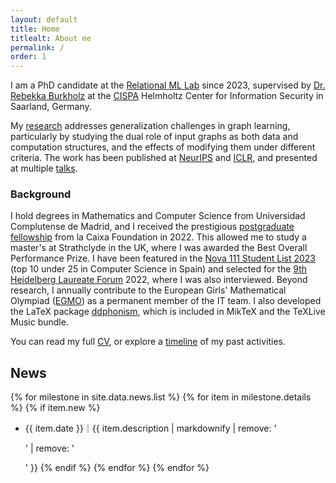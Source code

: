 ```yaml
---
layout: default
title: Home
titlealt: About me
permalink: /
order: 1
---
```


I am a PhD candidate at the [Relational ML Lab](https://relationalml.github.io) since 2023, supervised by [Dr. Rebekka Burkholz](https://sites.google.com/view/rebekkaburkholz/) at the [CISPA](https://cispa.de) Helmholtz Center for Information Security in Saarland, Germany.

My <a href="/research/" target="_self">research</a> addresses generalization challenges in graph learning, particularly by studying the dual role of input graphs as both data and computation structures, and the effects of modifying them under different criteria. The work has been published at [NeurIPS](https://openreview.net/forum?id=EMkrwJY2de) and [ICLR](https://openreview.net/forum?id=g6v09VxgFw), and presented at multiple <a href="/talks/" target="_self">talks</a>.

### Background

I hold degrees in Mathematics and Computer Science from Universidad Complutense de Madrid, and I received the prestigious [postgraduate fellowship](https://becarios.fundacionlacaixa.org/en/celia-rubio-madrigal-B005794) from la Caixa Foundation in 2022. This allowed me to study a master's at Strathclyde in the UK, where I was awarded the Best Overall Performance Prize. 
I have been featured in the [Nova 111 Student List 2023](https://www.novatalent.com/111/spain/student-list/2023) (top 10 under 25 in Computer Science in Spain) and selected for the [9th Heidelberg Laureate Forum](https://scilogs.spektrum.de/hlf/hlff-spotlight-9th-hlf/) 2022, where I was also interviewed.
Beyond research, I annually contribute to the European Girls' Mathematical Olympiad ([EGMO](https://www.egmo.org/person933/)) as a permanent member of the IT team. I also developed the LaTeX package [ddphonism](https://ctan.org/pkg/ddphonism), which is included in MikTeX and the TeXLive Music bundle.

You can read my full [CV](/assets/pdf/RubioMadrigalCelia_cv.pdf), or explore a <a href="/timeline/" target="_self">timeline</a> of my past activities.

## News

{% for milestone in site.data.news.list %}
{% for item in milestone.details %}
{% if item.new %}
* {{ item.date }}｜{{ item.description | markdownify | remove: '<p>' | remove: '</p>' }}
{% endif %}
{% endfor %}
{% endfor %}
